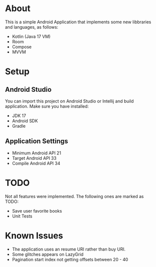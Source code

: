# About
This is a simple Android Application that implements some new libbraries and languages, as follows:
- Kotlin (Java 17 VM)
- Room
- Compose
- MVVM

# Setup
## Android Studio
You can import this project on Android Studio or Intellij and build application.
Make sure you have installed:
- JDK 17
- Android SDK
- Gradle

## Application Settings
- Minimum Android API 21
- Target Android API 33
- Compile Android API 34

# TODO
Not all features were implemented. The following ones are marked as TODO:
- Save user favorite books
- Unit Tests

# Known Issues
- The application uses an resume URI rather than buy URI.
- Some glitches appears on LazyGrid
- Pagination start index not getting offsets between 20 - 40
